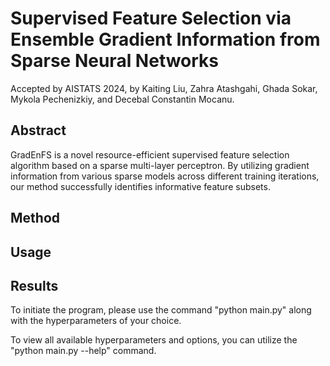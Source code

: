 # Supervised Feature Selection via Ensemble Gradient Information from Sparse Neural Networks
Accepted by AISTATS 2024, by Kaiting Liu, Zahra Atashgahi, Ghada Sokar, Mykola Pechenizkiy, and Decebal Constantin Mocanu.

## Abstract
GradEnFS is a novel resource-efficient supervised feature selection algorithm based on a sparse multi-layer perceptron. By utilizing gradient information from various sparse models across different training iterations, our method successfully identifies informative feature subsets.

## Method

## Usage
## Results


To initiate the program, please use the command "python main.py" along with the hyperparameters of your choice.

To view all available hyperparameters and options, you can utilize the "python main.py --help" command.
